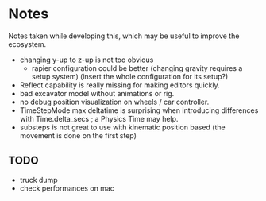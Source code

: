 # Notes

Notes taken while developing this, which may be useful to improve the ecosystem.

- changing y-up to z-up is not too obvious
  - rapier configuration could be better (changing gravity requires a setup system) (insert the whole configuration for its setup?)
- Reflect capability is really missing for making editors quickly.
- bad excavator model without animations or rig.
- no debug position visualization on wheels / car controller.
- TimeStepMode max deltatime is surprising when introducing differences with Time.delta_secs ; a Physics Time may help.
- substeps is not great to use with kinematic position based (the movement is done on the first step)

## TODO

- truck dump
- check performances on mac